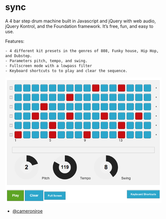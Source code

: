 # sync

A 4 bar step drum machine built in Javascript and jQuery with web audio, jQuery Kontrol, and the Foundation framework. It’s free, fun, and easy to use.

Features:

	- 4 different kit presets in the genres of 808, Funky house, Hip Hop, and Dubstep.
	- Parameters pitch, tempo, and swing.
	- Fullscreen mode with a lowpass filter
	- Keyboard shortcuts to to play and clear the sequence.

![Alt text](/images/screenshot.png)

- [@cameronjroe](http://twitter.com/cameronjroe)